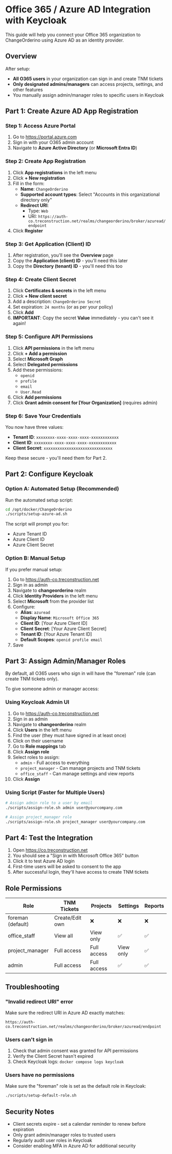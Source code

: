 # Office 365 / Azure AD Integration with Keycloak

This guide will help you connect your Office 365 organization to ChangeOrderino using Azure AD as an identity provider.

## Overview

After setup:
- **All O365 users** in your organization can sign in and create TNM tickets
- **Only designated admins/managers** can access projects, settings, and other features
- You manually assign admin/manager roles to specific users in Keycloak

## Part 1: Create Azure AD App Registration

### Step 1: Access Azure Portal

1. Go to https://portal.azure.com
2. Sign in with your O365 admin account
3. Navigate to **Azure Active Directory** (or **Microsoft Entra ID**)

### Step 2: Create App Registration

1. Click **App registrations** in the left menu
2. Click **+ New registration**
3. Fill in the form:
   - **Name**: `ChangeOrderino`
   - **Supported account types**: Select "Accounts in this organizational directory only"
   - **Redirect URI**:
     - Type: `Web`
     - URI: `https://auth-co.treconstruction.net/realms/changeorderino/broker/azuread/endpoint`
4. Click **Register**

### Step 3: Get Application (Client) ID

1. After registration, you'll see the **Overview** page
2. Copy the **Application (client) ID** - you'll need this later
3. Copy the **Directory (tenant) ID** - you'll need this too

### Step 4: Create Client Secret

1. Click **Certificates & secrets** in the left menu
2. Click **+ New client secret**
3. Add a description: `ChangeOrderino Secret`
4. Set expiration: `24 months` (or as per your policy)
5. Click **Add**
6. **IMPORTANT**: Copy the secret **Value** immediately - you can't see it again!

### Step 5: Configure API Permissions

1. Click **API permissions** in the left menu
2. Click **+ Add a permission**
3. Select **Microsoft Graph**
4. Select **Delegated permissions**
5. Add these permissions:
   - `openid`
   - `profile`
   - `email`
   - `User.Read`
6. Click **Add permissions**
7. Click **Grant admin consent for [Your Organization]** (requires admin)

### Step 6: Save Your Credentials

You now have three values:
- **Tenant ID**: `xxxxxxxx-xxxx-xxxx-xxxx-xxxxxxxxxxxx`
- **Client ID**: `xxxxxxxx-xxxx-xxxx-xxxx-xxxxxxxxxxxx`
- **Client Secret**: `xxxxxxxxxxxxxxxxxxxxxxxxxxxxxx`

Keep these secure - you'll need them for Part 2.

## Part 2: Configure Keycloak

### Option A: Automated Setup (Recommended)

Run the automated setup script:

```bash
cd /opt/docker/ChangeOrderino
./scripts/setup-azure-ad.sh
```

The script will prompt you for:
- Azure Tenant ID
- Azure Client ID
- Azure Client Secret

### Option B: Manual Setup

If you prefer manual setup:

1. Go to https://auth-co.treconstruction.net
2. Sign in as admin
3. Navigate to **changeorderino** realm
4. Click **Identity Providers** in the left menu
5. Select **Microsoft** from the provider list
6. Configure:
   - **Alias**: `azuread`
   - **Display Name**: `Microsoft Office 365`
   - **Client ID**: [Your Azure Client ID]
   - **Client Secret**: [Your Azure Client Secret]
   - **Tenant ID**: [Your Azure Tenant ID]
   - **Default Scopes**: `openid profile email`
7. Save

## Part 3: Assign Admin/Manager Roles

By default, all O365 users who sign in will have the "foreman" role (can create TNM tickets only).

To give someone admin or manager access:

### Using Keycloak Admin UI

1. Go to https://auth-co.treconstruction.net
2. Sign in as admin
3. Navigate to **changeorderino** realm
4. Click **Users** in the left menu
5. Find the user (they must have signed in at least once)
6. Click on their username
7. Go to **Role mappings** tab
8. Click **Assign role**
9. Select roles to assign:
   - `admin` - Full access to everything
   - `project_manager` - Can manage projects and TNM tickets
   - `office_staff` - Can manage settings and view reports
10. Click **Assign**

### Using Script (Faster for Multiple Users)

```bash
# Assign admin role to a user by email
./scripts/assign-role.sh admin user@yourcompany.com

# Assign project_manager role
./scripts/assign-role.sh project_manager user@yourcompany.com
```

## Part 4: Test the Integration

1. Open https://co.treconstruction.net
2. You should see a "Sign in with Microsoft Office 365" button
3. Click it to test Azure AD login
4. First-time users will be asked to consent to the app
5. After successful login, they'll have access to create TNM tickets

## Role Permissions

| Role | TNM Tickets | Projects | Settings | Reports |
|------|-------------|----------|----------|---------|
| foreman (default) | Create/Edit own | ❌ | ❌ | ❌ |
| office_staff | View all | View only | ✅ | ✅ |
| project_manager | Full access | Full access | View only | ✅ |
| admin | Full access | Full access | ✅ | ✅ |

## Troubleshooting

### "Invalid redirect URI" error

Make sure the redirect URI in Azure AD exactly matches:
```
https://auth-co.treconstruction.net/realms/changeorderino/broker/azuread/endpoint
```

### Users can't sign in

1. Check that admin consent was granted for API permissions
2. Verify the Client Secret hasn't expired
3. Check Keycloak logs: `docker compose logs keycloak`

### Users have no permissions

Make sure the "foreman" role is set as the default role in Keycloak:
```bash
./scripts/setup-default-role.sh
```

## Security Notes

- Client secrets expire - set a calendar reminder to renew before expiration
- Only grant admin/manager roles to trusted users
- Regularly audit user roles in Keycloak
- Consider enabling MFA in Azure AD for additional security
